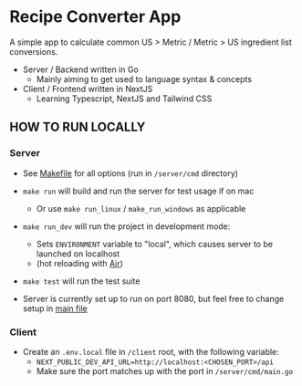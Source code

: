 # Recipe Converter App
A simple app to calculate common US > Metric / Metric > US ingredient list conversions. 

- Server / Backend written in Go
  - Mainly aiming to get used to language syntax & concepts
- Client / Frontend written in NextJS
  - Learning Typescript, NextJS and Tailwind CSS

## HOW TO RUN LOCALLY

### Server
- See [Makefile](Makefile) for all options (run in `/server/cmd` directory)
- `make run` will build and run the server for test usage if on mac
  - Or use `make run_linux` / `make_run_windows` as applicable
- `make run_dev` will run the project in development mode: 
  - Sets `ENVIRONMENT` variable to "local", which causes server to be launched on localhost
  - (hot reloading with [Air](https://github.com/cosmtrek/air))
- `make test` will run the test suite

- Server is currently set up to run on port 8080, but feel free to change setup in [main file](main.go)

### Client
- Create an `.env.local` file in `/client` root, with the following variable: 
  - `NEXT_PUBLIC_DEV_API_URL=http://localhost:<CHOSEN_PORT>/api`
  - Make sure the port matches up with the port in `/server/cmd/main.go`